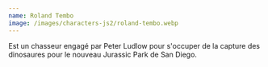 ```yaml
---
name: Roland Tembo
image: /images/characters-js2/roland-tembo.webp
---
```

Est un chasseur engagé par Peter Ludlow pour s'occuper de la capture des dinosaures pour le nouveau Jurassic Park de San Diego.